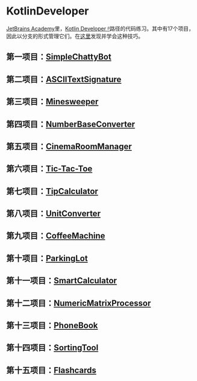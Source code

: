 # KotlinDeveloper

[JetBrains Academy](https://hyperskill.org/tracks)里，[Kotlin Developer
ᵝ](https://hyperskill.org/tracks/3)路径的代码练习。其中有17个项目，因此以分支的形式管理它们。在[这里](https://blog.csdn.net/putao2062/article/details/80516001)发现并学会这种技巧。

## 第一项目：[SimpleChattyBot](https://github.com/ClearPlume/KotlinDeveloper/tree/SimpleChattyBot)

## 第二项目：[ASCIITextSignature](https://github.com/ClearPlume/KotlinDeveloper/tree/AsciiTextSignature)

## 第三项目：[Minesweeper](https://github.com/ClearPlume/KotlinDeveloper/tree/Minesweeper)

## 第四项目：[NumberBaseConverter](https://github.com/ClearPlume/KotlinDeveloper/tree/NumberBaseConverter)

## 第五项目：[CinemaRoomManager](https://github.com/ClearPlume/KotlinDeveloper/tree/CinemaRoomManager)

## 第六项目：[Tic-Tac-Toe](https://github.com/ClearPlume/KotlinDeveloper/tree/Tic-Tac-Toe)

## 第七项目：[TipCalculator](https://github.com/ClearPlume/KotlinDeveloper/tree/TipCalculator)

## 第八项目：[UnitConverter](https://github.com/ClearPlume/KotlinDeveloper/tree/UnitConverter)

## 第九项目：[CoffeeMachine](https://github.com/ClearPlume/KotlinDeveloper/tree/CoffeeMachine)

## 第十项目：[ParkingLot](https://github.com/ClearPlume/KotlinDeveloper/tree/ParkingLot)

## 第十一项目：[SmartCalculator](https://github.com/ClearPlume/KotlinDeveloper/tree/SmartCalculator)

## 第十二项目：[NumericMatrixProcessor](https://github.com/ClearPlume/KotlinDeveloper/tree/NumericMatrixProcessor)

## 第十三项目：[PhoneBook](https://github.com/ClearPlume/KotlinDeveloper/tree/PhoneBook)

## 第十四项目：[SortingTool](https://github.com/ClearPlume/KotlinDeveloper/tree/SortingTool)

## 第十五项目：[Flashcards](https://github.com/ClearPlume/KotlinDeveloper/tree/Flashcards)
